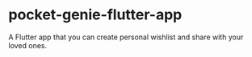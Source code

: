 # pocket-genie-flutter-app
A Flutter app that you can create personal wishlist and share with your loved ones.
